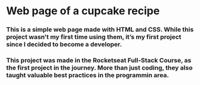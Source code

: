 # Web page of a cupcake recipe
### This is a simple web page made with HTML and CSS. While this project wasn’t my first time using them, it’s my first project since I decided to become a developer.
### This project was made in the Rocketseat Full-Stack Course, as the first project in the journey. More than just coding, they also taught valuable best practices in the programmin area.

